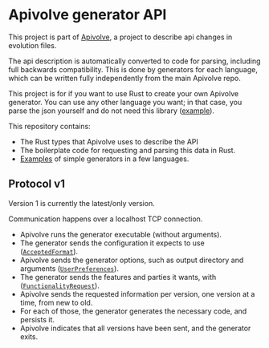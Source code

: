 
# Apivolve generator API

This project is part of [Apivolve](https://github.com/mverleg/apivolve), a project to describe api changes in evolution files.

The api description is automatically converted to code for parsing, including full backwards compatibility. This is done by generators for each language, which can be written fully independently from the main Apivolve repo.

This project is for if you want to use Rust to create your own Apivolve generator. You can use any other language you want; in that case, you parse the json yourself and do not need this library ([example](./examples/apivolve-gen1-python-example)).

This repository contains:

* The Rust types that Apivolve uses to describe the API
* The boilerplate code for requesting and parsing this data in Rust.
* [Examples](./examples/) of simple generators in a few languages.

## Protocol v1

Version 1 is currently the latest/only version.

Communication happens over a localhost TCP connection.

* Apivolve runs the generator executable (without arguments).
* The generator sends the configuration it expects to use ([`AcceptedFormat`](./src/gen1/connect/acceptedformat.rs)).
* Apivolve sends the generator options, such as output directory and arguments ([`UserPreferences`](./src/gen1/connect/userpreferences.rs)).
* The generator sends the features and parties it wants, with ([`FunctionalityRequest`](./src/gen1/connect/functionalityrequest.rs)).
* Apivolve sends the requested information per version, one version at a time, from new to old.
* For each of those, the generator generates the necessary code, and persists it.
* Apivolve indicates that all versions have been sent, and the generator exits.

